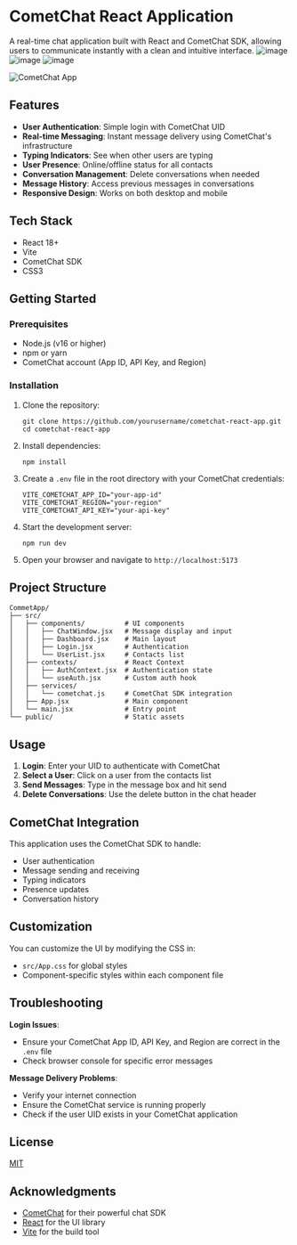 # CometChat React Application

A real-time chat application built with React and CometChat SDK, allowing users to communicate instantly with a clean and intuitive interface.
![image](https://github.com/user-attachments/assets/36458e62-015a-4f21-97dd-bbd99aad10c6)
![image](https://github.com/user-attachments/assets/d78e9514-7b53-4435-a29c-e10f6a105097)
![image](https://github.com/user-attachments/assets/362d497e-3dc5-4442-9eac-6f7e5004c297)

![CometChat App](https://www.cometchat.com/_next/image?url=%2F_next%2Fstatic%2Fmedia%2Fcometchat-pro-ui-kit.7cf52791.png&w=1920&q=75)

## Features

- **User Authentication**: Simple login with CometChat UID
- **Real-time Messaging**: Instant message delivery using CometChat's infrastructure
- **Typing Indicators**: See when other users are typing
- **User Presence**: Online/offline status for all contacts
- **Conversation Management**: Delete conversations when needed
- **Message History**: Access previous messages in conversations
- **Responsive Design**: Works on both desktop and mobile

## Tech Stack

- React 18+
- Vite
- CometChat SDK
- CSS3

## Getting Started

### Prerequisites

- Node.js (v16 or higher)
- npm or yarn
- CometChat account (App ID, API Key, and Region)

### Installation

1. Clone the repository:
   ```
   git clone https://github.com/yourusername/cometchat-react-app.git
   cd cometchat-react-app
   ```

2. Install dependencies:
   ```
   npm install
   ```

3. Create a `.env` file in the root directory with your CometChat credentials:
   ```
   VITE_COMETCHAT_APP_ID="your-app-id"
   VITE_COMETCHAT_REGION="your-region"
   VITE_COMETCHAT_API_KEY="your-api-key"
   ```

4. Start the development server:
   ```
   npm run dev
   ```

5. Open your browser and navigate to `http://localhost:5173`

## Project Structure

```
CommetApp/
├── src/
│   ├── components/          # UI components
│   │   ├── ChatWindow.jsx   # Message display and input
│   │   ├── Dashboard.jsx    # Main layout
│   │   ├── Login.jsx        # Authentication
│   │   └── UserList.jsx     # Contacts list
│   ├── contexts/            # React Context
│   │   ├── AuthContext.jsx  # Authentication state
│   │   └── useAuth.jsx      # Custom auth hook
│   ├── services/
│   │   └── cometchat.js     # CometChat SDK integration
│   ├── App.jsx              # Main component
│   └── main.jsx             # Entry point
└── public/                  # Static assets
```

## Usage

1. **Login**: Enter your UID to authenticate with CometChat
2. **Select a User**: Click on a user from the contacts list
3. **Send Messages**: Type in the message box and hit send
4. **Delete Conversations**: Use the delete button in the chat header

## CometChat Integration

This application uses the CometChat SDK to handle:
- User authentication
- Message sending and receiving
- Typing indicators
- Presence updates
- Conversation history

## Customization

You can customize the UI by modifying the CSS in:
- `src/App.css` for global styles
- Component-specific styles within each component file

## Troubleshooting

**Login Issues**:
- Ensure your CometChat App ID, API Key, and Region are correct in the `.env` file
- Check browser console for specific error messages

**Message Delivery Problems**:
- Verify your internet connection
- Ensure the CometChat service is running properly
- Check if the user UID exists in your CometChat application

## License

[MIT](LICENSE)

## Acknowledgments

- [CometChat](https://www.cometchat.com/) for their powerful chat SDK
- [React](https://reactjs.org/) for the UI library
- [Vite](https://vitejs.dev/) for the build tool
